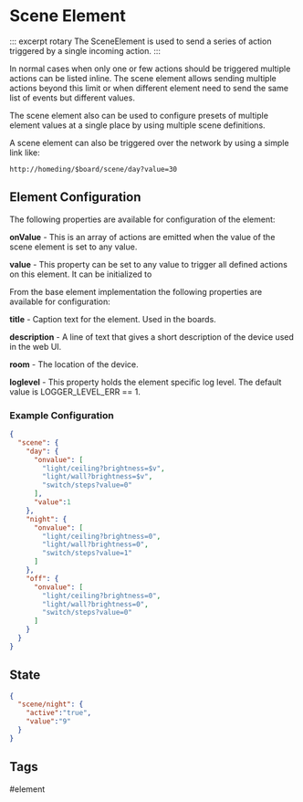# Scene Element

::: excerpt rotary
The SceneElement is used to send a series of action triggered by a single incoming action.
:::

In normal cases when only one or few actions should be triggered multiple actions can be listed inline.
The scene element allows sending multiple actions beyond this limit or when different element
need to send the same list of events but different values.

The scene element also can be used to configure presets of multiple element values
at a single place by using multiple scene definitions.

A scene element can also be triggered over the network by using a simple link like:

    http://homeding/$board/scene/day?value=30


## Element Configuration

The following properties are available for configuration of the element:

**onValue** - This is an array of actions are emitted when the value of the scene element is set to any value.

**value** - This property can be set to any value to trigger all defined actions on this element.
It can be initialized to 

From the base element implementation the following properties are available for configuration:

**title** - Caption text for the element. Used in the boards.

**description** - A line of text that gives a short description of the device used in the web UI.

**room** - The location of the device.

**loglevel** - This property holds the element specific log level. The default value is LOGGER_LEVEL_ERR == 1. 


### Example Configuration

```JSON
{
  "scene": {
    "day": {
      "onvalue": [
        "light/ceiling?brightness=$v",
        "light/wall?brightness=$v",
        "switch/steps?value=0"
      ],
      "value":1
    },
    "night": {
      "onvalue": [
        "light/ceiling?brightness=0",
        "light/wall?brightness=0",
        "switch/steps?value=1"
      ]
    },
    "off": {
      "onvalue": [
        "light/ceiling?brightness=0",
        "light/wall?brightness=0",
        "switch/steps?value=0"
      ]
    }
  }
}
```


## State

```JSON
{
  "scene/night": {
    "active":"true",
    "value":"9"
  }
}
```

## Tags

#element
